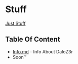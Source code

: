 # Stuff
[Just Stuff](https://dsc.gg/defaultt)

## Table Of Content

* [Info.md](https://github.com/iSUCKatDISCORDjs/Stuff/blob/main/Info.md) - Info About DaloZ3r
* Soon:tm: 
